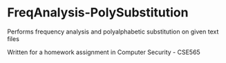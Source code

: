 # FreqAnalysis-PolySubstitution
Performs frequency analysis and polyalphabetic substitution on given text files

Written for a homework assignment in Computer Security - CSE565
